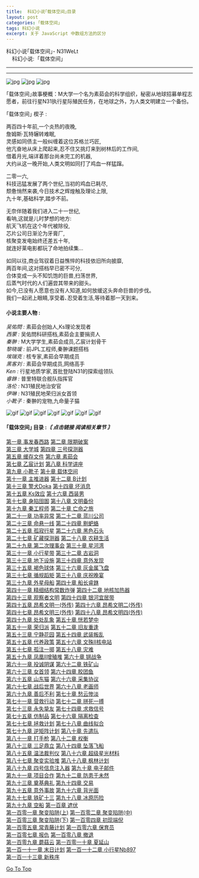 ```yaml
---
title:  科幻小说｢载体空间｣目录
layout: post
categories: ｢载体空间｣
tags: 科幻小说
excerpt: 关于 JavaScript 中数组方法的区分
---
```

 科幻小说｢载体空间｣- N31WeLt    
    科幻小说:  ｢载体空间｣

* * *


--------------------------

![jpg](https://s1.ax1x.com/2020/10/20/0zWqrd.jpg) ![jpg](https://s1.ax1x.com/2020/10/20/0zWLqA.jpg) ![jpg](https://s1.ax1x.com/2020/10/20/0zWvIP.jpg)

｢载体空间｣故事梗概：M大学一个名为素茹会的科学组织，秘密从地球招募单程志愿者，前往行星N31执行星际殖民任务，在地球之外，为人类文明建立一个备份。

  
  
  

  
｢载体空间｣ 楔子 :  
  
两百四十年前,一个炎热的夜晚,  
詹姆斯·瓦特辗转难眠,  
灵感如同债主一般纠缠着这位苏格兰巧匠,  
他亢奋地从床上爬起来,忍不住又挑灯来到树林后的工作间,  
借着月光,端详着那台尚未完工的机器,  
大约从这一晚开始,人类文明如同打了鸡血一样猛蹿｡  
  
二零一六,  
科技迅猛发展了两个世纪,当初的鸡血已耗尽,  
颓惫悄然来袭,今日技术之辉煌触及理论上限,  
九十年,基础科学,踏步不前｡  
  
无奈伴随着我们进入二十一世纪,  
看呐,这就是儿时梦想的地方:  
航天飞机在这个年代被除役,  
芯片公司日渐沦为牙膏厂,  
核聚变发电始终还差五十年,  
就连好莱电影都玩了命地拍续集…  
  
如同以往,商业驾驭着日益憔悴的科技依旧所向披靡,  
两百年间,这对搭档早已密不可分,  
合体变成一头不知饥饱的巨兽,扫荡世界,  
后蒸气时代的人们遍尝其带来的甜头｡  
如今,已没有人愿意也没有人知道,如何放缓这头奔命巨兽的步伐｡  
我们一起闭上眼睛,享受着､忍受着生活,等待着那一天到来｡

  
  

#### 小说主要人物 :

_吴佑問 :_ 素茹会创始人,Ks理论发现者  
_西蒙 :_ 吴佑問科研搭档,素茹会主要捐资人  
_秦翀 :_ M大学学生,素茹会成员,乙宸计划骨干  
_黎晓瑗 :_ 前JPL工程师,秦翀课题搭档  
_埃瑞克 :_ 核专家,素茹会早期成员  
_黑客刘 :_ 素茹会早期成员,网络高手  
_Ken :_ 行星地质学家,首批登陆N31的探索组领队  
_睿銝 :_ 普里特联合舰队指挥官  
_洛伦 :_ N31殖民地治安官  
_伊琳 :_ N31殖民地荣归派女首领  
_小靴子 :_ 秦翀的宠物,九命量子猫  

  
![gif](https://s1.ax1x.com/2020/09/23/wXIMuD.gif) ![gif](https://s1.ax1x.com/2020/10/20/0zfPMQ.gif) ![gif](https://s1.ax1x.com/2020/10/04/0JAFR1.gif) ![gif](https://s1.ax1x.com/2020/10/20/0zf9xg.gif) ![gif](https://s1.ax1x.com/2020/10/20/0zfirj.gif) ![gif](https://s1.ax1x.com/2020/10/20/0zI6BQ.gif) ![gif](https://s1.ax1x.com/2020/09/23/wXIm36.gif)

#### ｢载体空间｣ 目录 :_〘 点击链接 阅读相关章节 〙_

[第一章 事发春西路](carrier_space_chapter_1.html) [第二章 限期破案](carrier_space_chapter_2.html)  
[第三章 大学城](carrier_space_chapter_3.html) [第四章 三号探测器](carrier_space_chapter_4.html)  
[第五章 缓存文件](carrier_space_chapter_5.html) [第六章 素茹会](carrier_space_chapter_6.html)  
[第七章 乙宸计划](carrier_space_chapter_7.html) [第八章 科学讲座](carrier_space_chapter_8.html)  
[第九章 小靴子](carrier_space_chapter_9.html) [第十章 载体空间](carrier_space_chapter_10.html)  
[第十一章 主推进器](carrier_space_chapter_11.html) [第十二章 B计划](carrier_space_chapter_12.html)  
[第十三章 警犬Doka](carrier_space_chapter_13.html) [第十四章 坏消息](carrier_space_chapter_14.html)  
[第十五章 Ks效应](carrier_space_chapter_15.html) [第十六章 西装男](carrier_space_chapter_16.html)  
[第十七章 身陷囹圄](carrier_space_chapter_17.html) [第十八章 文明备份](carrier_space_chapter_18.html)  
[第十九章 秦工程师](carrier_space_chapter_19.html) [第二十章 亡命之旅](carrier_space_chapter_20.html)  
[第二十一章 功率异常](carrier_space_chapter_21.html) [第二十二章 蓝川公司](carrier_space_chapter_22.html)  
[第二十三章 命悬一线](carrier_space_chapter_23.html) [第二十四章 剔蚆蛒](carrier_space_chapter_24.html)  
[第二十五章 孤寂行星](carrier_space_chapter_25.html) [第二十六章 黑色石头](carrier_space_chapter_26.html)  
[第二十七章 矿藏探测器](carrier_space_chapter_27.html) [第二十八章 农耕生活](carrier_space_chapter_28.html)  
[第二十九章 第二次理事会](carrier_space_chapter_29.html) [第三十章 星河湾](carrier_space_chapter_30.html)  
[第三十一章 小行星带](carrier_space_chapter_31.html) [第三十二章 古岩洞](carrier_space_chapter_32.html)  
[第三十三章 地下设施](carrier_space_chapter_33.html) [第三十四章 意外发现](carrier_space_chapter_34.html)  
[第三十五章 褐色球体](carrier_space_chapter_35.html) [第三十六章 灰金属飞盘](carrier_space_chapter_36.html)  
[第三十七章 循规蹈矩](carrier_space_chapter_37.html) [第三十八章 庆祝晚宴](carrier_space_chapter_38.html)  
[第三十九章 外星母船](carrier_space_chapter_39.html) [第四十章 船长睿銝](carrier_space_chapter_40.html)  
[第四十一章 精细结构常数炸弹](carrier_space_chapter_41.html) [第四十二章 地核加热器](carrier_space_chapter_42.html)  
[第四十三章 观察者文明](carrier_space_chapter_43.html) [第四十四章 银河宜居带](carrier_space_chapter_44.html)  
[第四十五章 昂希文明一(外传)](carrier_space_chapter_45.html) [第四十六章 昂希文明二(外传)](carrier_space_chapter_46.html)  
[第四十七章 昂希文明三(外传)](carrier_space_chapter_47.html) [第四十八章 昂希文明四(外传)](carrier_space_chapter_48.html)  
[第四十九章 处处乱象](carrier_space_chapter_49.html) [第五十章 恍若梦中](carrier_space_chapter_50.html)  
[第五十一章 荣归派](carrier_space_chapter_51.html) [第五十二章 旧友重逢](carrier_space_chapter_52.html)  
[第五十三章 宁静花园](carrier_space_chapter_53.html) [第五十四章 武装叛乱](carrier_space_chapter_54.html)  
[第五十五章 代养政策](carrier_space_chapter_55.html) [第五十六章 文殊II核电站](carrier_space_chapter_56.html)  
[第五十七章 孤注一掷](carrier_space_chapter_57.html) [第五十八章 灾难](carrier_space_chapter_58.html)  
[第五十九章 凤凰II增殖堆](carrier_space_chapter_59.html) [第六十章 锎战争](carrier_space_chapter_60.html)  
[第六十一章 投诚阴谋](carrier_space_chapter_61.html) [第六十二章 铁矿山](carrier_space_chapter_62.html)  
[第六十三章 女首领](carrier_space_chapter_63.html) [第六十四章 胶团鱼](carrier_space_chapter_64.html)  
[第六十五章 山东猫](carrier_space_chapter_65.html) [第六十六章 采集协议](carrier_space_chapter_66.html)  
[第六十七章 战后世界](carrier_space_chapter_67.html) [第六十八章 老画师](carrier_space_chapter_68.html)  
[第六十九章 善后不利](carrier_space_chapter_69.html) [第七十章 愁云惨淡](carrier_space_chapter_70.html)  
[第七十一章 营救行动](carrier_space_chapter_71.html) [第七十二章 拼死一搏](carrier_space_chapter_72.html)  
[第七十三章 永失挚友](carrier_space_chapter_73.html) [第七十四章 求救信号](carrier_space_chapter_74.html)  
[第七十五章 仿制品](carrier_space_chapter_75.html) [第七十六章 隔离检查](carrier_space_chapter_76.html)  
[第七十七章 拯救计划](carrier_space_chapter_77.html) [第七十八章 曲线拟合](carrier_space_chapter_78.html)  
[第七十九章 逆矩阵计划](carrier_space_chapter_79.html) [第八十章 先遣队](carrier_space_chapter_80.html)  
[第八十一章 打手枪](carrier_space_chapter_81.html) [第八十二章 权衡](carrier_space_chapter_82.html)  
[第八十三章 三足鼎立](carrier_space_chapter_83.html) [第八十四章 坠落飞船](carrier_space_chapter_84.html)  
[第八十五章 温法裁判仪](carrier_space_chapter_85.html) [第八十六章 超级星光材料](carrier_space_chapter_86.html)  
[第八十七章 聚变实验堆](carrier_space_chapter_87.html) [第八十八章 枫林计划](carrier_space_chapter_88.html)  
[第八十九章 四号信息注入器](carrier_space_chapter_89.html) [第九十章 电子邮件](carrier_space_chapter_90.html)  
[第九十一章 项目合作](carrier_space_chapter_91.html) [第九十二章 防患于未然](carrier_space_chapter_92.html)  
[第九十三章 奠基典礼](carrier_space_chapter_93.html) [第九十四章 交易](carrier_space_chapter_94.html)  
[第九十五章 意外事故](carrier_space_chapter_95.html) [第九十六章 背光面](carrier_space_chapter_96.html)  
[第九十七章 铁矿十三](carrier_space_chapter_97.html) [第九十八章 冰原历险](carrier_space_chapter_98.html)  
[第九十九章 空船](carrier_space_chapter_99.html) [第一百章 遮伏](carrier_space_chapter_100.html)  
[第一百零一章 聚变陷阱(上)](carrier_space_chapter_101.html) [第一百零二章 聚变陷阱(中)](carrier_space_chapter_102.html)  
[第一百零三章 聚变陷阱(下)](carrier_space_chapter_103.html) [第一百零四章 初现端倪](carrier_space_chapter_104.html)  
[第一百零五章 常青藤计划](carrier_space_chapter_105.html) [第一百零六章 保育员](carrier_space_chapter_106.html)  
[第一百零七章 报仇](carrier_space_chapter_107.html) [第一百零八章 撤退](carrier_space_chapter_108.html)  
[第一百零九章 蘑菇云](carrier_space_chapter_109.html) [第一百零一十章 夏延山](carrier_space_chapter_110.html)  
[第一百一十一章 末日计划](carrier_space_chapter_111.html) [第一百一十二章 小行星Nb897](carrier_space_chapter_112.html)  
[第一百一十三章 新秩序](carrier_space_chapter_113.html)  

[Go To Top](#top)
